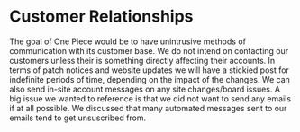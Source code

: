 # Customer Relationships
The goal of One Piece would be to have unintrusive methods of communication with its customer base. We do not intend on contacting our customers unless their is something directly affecting their accounts. 
In terms of patch notices and website updates we will have a stickied post for indefinite periods of time, depending on the impact of the changes. 
We can also send in-site account messages on any site changes/board issues.
A big issue we wanted to reference is that we did not want to send any emails if at all possible. We discussed that many automated messages sent to our emails tend to get unsuscribed from.

